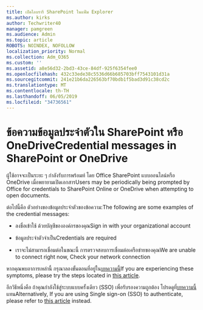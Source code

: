 ```yaml
---
title: เปิดไลบรารี SharePoint ในแฟ้ม Explorer
ms.author: kirks
author: Techwriter40
manager: pamgreen
ms.audience: Admin
ms.topic: article
ROBOTS: NOINDEX, NOFOLLOW
localization_priority: Normal
ms.collection: Adm_O365
ms.custom: ''
ms.assetid: a8e56d32-2bd3-43ce-84df-925f6354fee0
ms.openlocfilehash: 432c33ede38c5536d66b685703bff7543101d31a
ms.sourcegitcommit: 241e21b6da226563bf70bdb1f5bad3d91c38cd2c
ms.translationtype: MT
ms.contentlocale: th-TH
ms.lasthandoff: 06/05/2019
ms.locfileid: "34736561"
---
```

# <a name="credential-messages-in-sharepoint-or-onedrive"></a><span data-ttu-id="f22a7-102">ข้อความข้อมูลประจำตัวใน SharePoint หรือ OneDrive</span><span class="sxs-lookup"><span data-stu-id="f22a7-102">Credential messages in SharePoint or OneDrive</span></span>

<span data-ttu-id="f22a7-103">ผู้ใช้อาจจะเป็นระยะ ๆ กำลังรับการพร้อมท์ โดย Office SharePoint แบบออนไลน์หรือ OneDrive เมื่อพยายามเปิดเอกสาร</span><span class="sxs-lookup"><span data-stu-id="f22a7-103">Users may be periodically being prompted by Office for credentials to SharePoint Online or OneDrive when attempting to open documents.</span></span>

<span data-ttu-id="f22a7-104">ต่อไปนี้คือ ตัวอย่างของข้อมูลประจำตัวของข้อความ:</span><span class="sxs-lookup"><span data-stu-id="f22a7-104">The following are some examples of the credential messages:</span></span>

- <span data-ttu-id="f22a7-105">ลงชื่อเข้าใช้ ด้วยบัญชีขององค์กรของคุณ</span><span class="sxs-lookup"><span data-stu-id="f22a7-105">Sign in with your organizational account</span></span>

- <span data-ttu-id="f22a7-106">ข้อมูลประจำตัวจำเป็น</span><span class="sxs-lookup"><span data-stu-id="f22a7-106">Credentials are required</span></span>

- <span data-ttu-id="f22a7-107">เราจะไม่สามารถเชื่อมต่อในขณะนี้ การตรวจสอบการเชื่อมต่อเครือข่ายของคุณ</span><span class="sxs-lookup"><span data-stu-id="f22a7-107">We are unable to connect right now, Check your network connection</span></span>

<span data-ttu-id="f22a7-108">หากคุณพบอาการเหล่านี้ กรุณาลองขั้นตอนที่อยู่ใน[บทความนี้](https://support.microsoft.com/en-us/help/2913639/office-applications-periodically-prompt-for-credentials-to-sharepoint)</span><span class="sxs-lookup"><span data-stu-id="f22a7-108">If you are experiencing these symptoms, please try the steps located in [this article](https://support.microsoft.com/en-us/help/2913639/office-applications-periodically-prompt-for-credentials-to-sharepoint).</span></span>

<span data-ttu-id="f22a7-109">อีกวิธีหนึ่งคือ ถ้าคุณกำลังใช้สู่ระบบแบบครั้งเดียว (SSO) เพื่อรับรองความถูกต้อง โปรดดูที่[บทความนี้](https://support.microsoft.com/en-us/help/4025962/cant-sign-in-after-update-to-office-2016-build-16-0-7967-on-windows-10)แทน</span><span class="sxs-lookup"><span data-stu-id="f22a7-109">Alternatively, If you are using Single sign-on (SSO) to authenticate, please refer to [this article](https://support.microsoft.com/en-us/help/4025962/cant-sign-in-after-update-to-office-2016-build-16-0-7967-on-windows-10) instead.</span></span>

